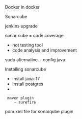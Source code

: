 Docker in docker

Sonarcube

jenkins upgrade

sonar cube = code coverage
 - not testing tool
 - code analysis and improvement


sudo alternative --config java


Installing sonarcube
 - install java-17
 - install postgres
 -

     maven plugin
        - surefire

pom.xml file for sonarqube plugin